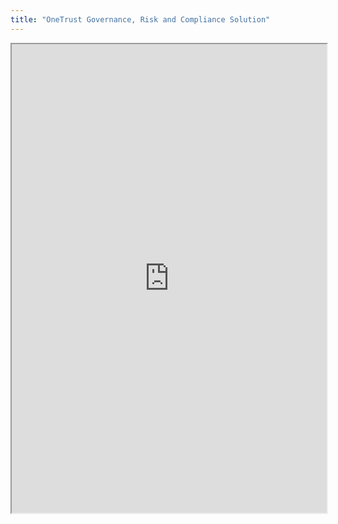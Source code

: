 ```yaml
---
title: "OneTrust Governance, Risk and Compliance Solution"
---
```



<iframe height="750" width="100%" src="https://ewelton.github.io/ktest/wiki.html#OneTrust%20Governance,%20Risk%20and%20Compliance%20Solution"></iframe>
